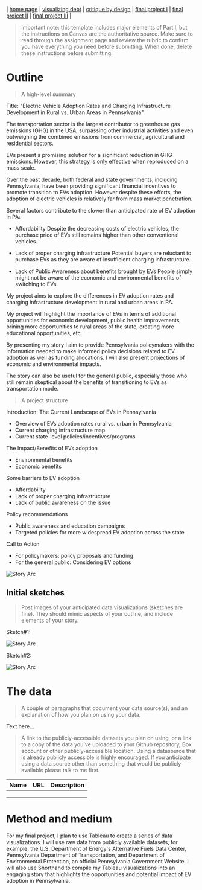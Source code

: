 | [home page](https://mashaandreieva.github.io/My-Portfolio/) | [visualizing debt](visualizing-government-debt) | [critique by design](critique-by-design) | [final project I](final-project-part-one) | [final project II](final-project-part-two) | [final project III](final-project-part-three) |


> Important note: this template includes major elements of Part I, but the instructions on Canvas are the authoritative source.  Make sure to read through the assignment page and review the rubric to confirm you have everything you need before submitting.  When done, delete these instructions before submitting.

# Outline
> A high-level summary

Title: "Electric Vehicle Adoption Rates and Charging Infrastructure Development in Rural vs. Urban Areas in Pennsylvania"
 

The transportation sector is the largest contributor to greenhouse gas emissions (GHG) in the USA, surpassing other industrial activities and even outweighing the combined emissions from commercial, agricultural and residential sectors. 

EVs present a promising solution for a significant reduction in GHG emissions. However, this strategy is only effective when reproduced on a mass scale. 

Over the past decade, both federal and state governments, including Pennsylvania, have been providing significant financial incentives to promote transition to EVs adoption. However despite these efforts, the adoption of electric vehicles is relatively far from mass market penetration. 

Several factors contribute to the slower than anticipated rate of EV adoption in PA: 

-	Affordability
Despite the decreasing costs of electric vehicles, the purchase price of EVs still remains higher than other conventional vehicles.

-	Lack of proper charging infrastructure
Potential buyers are reluctant to purchase EVs as they are aware of insufficient charging infrastructure.

-	Lack of Public Awareness about benefits brought by EVs
People simply might not be aware of the economic and environmental benefits of switching to EVs.


My project aims to explore the differences in EV adoption rates and charging infrastructure development in rural and urban areas in PA. 

My project will highlight the importance of EVs in terms of additional opportunities for economic development, public health improvements, brining more opportunities to rural areas of the state, creating more educational opportunities, etc. 

By presenting my story I aim to provide Pennsylvania policymakers with the information needed to make informed policy decisions related to EV adoption as well as funding allocations. I will also present projections of economic and environmental impacts. 

 The story can also be useful for the general public, especially those who still remain skeptical about the benefits of transitioning to EVs as transportation mode.


> A project structure  

Introduction: The Current Landscape of EVs in Pennsylvania

-	Overview of EVs adoption rates rural vs. urban in Pennsylvania
-	Current charging infrastructure map
-	Current state-level policies/incentives/programs

The Impact/Benefits of EVs adoption

-	Environmental benefits
-	Economic benefits

Some barriers to EV adoption

-	Affordability
-	Lack of proper charging infrastructure
-	Lack of public awareness on the issue

Policy recommendations

-	Public awareness and education campaigns
-	Targeted policies for more widespread EV adoption across the state

Call to Action

-	For policymakers: policy proposals and funding 
-	For the general public: Considering EV options

![Story Arc](StoryArc.jpeg)


## Initial sketches
> Post images of your anticipated data visualizations (sketches are fine). They should mimic aspects of your outline, and include elements of your story.  

Sketch#1:

![Story Arc](ElectricVehicleAdoptionRates1.jpeg)

Sketch#2:

![Story Arc](ElectricVehicleAdoptionRates.jpeg)


# The data
> A couple of paragraphs that document your data source(s), and an explanation of how you plan on using your data. 

Text here...

> A link to the publicly-accessible datasets you plan on using, or a link to a copy of the data you've uploaded to your Github repository, Box account or other publicly-accessible location. Using a datasource that is already publicly accessible is highly encouraged.  If you anticipate using a data source other than something that would be publicly available please talk to me first. 

| Name | URL | Description |
|------|-----|-------------|
|      |     |             |
|      |     |             |
|      |     |             |

# Method and medium


For my final project, I plan to use Tableau to create a series of data visualizations. I will use raw data from publicly available datasets, for example, the U.S. Department of Energy's Alternative Fuels Data Center, Pennsylvania Department of Transportation, and Department of Environmental Protection, an official Pennsylvania Government Website.
I will also use Shorthand to compile my Tableau visualizations into an engaging story that highlights the opportunities and potential impact of EV adoption in Pennsylvania. 
 

